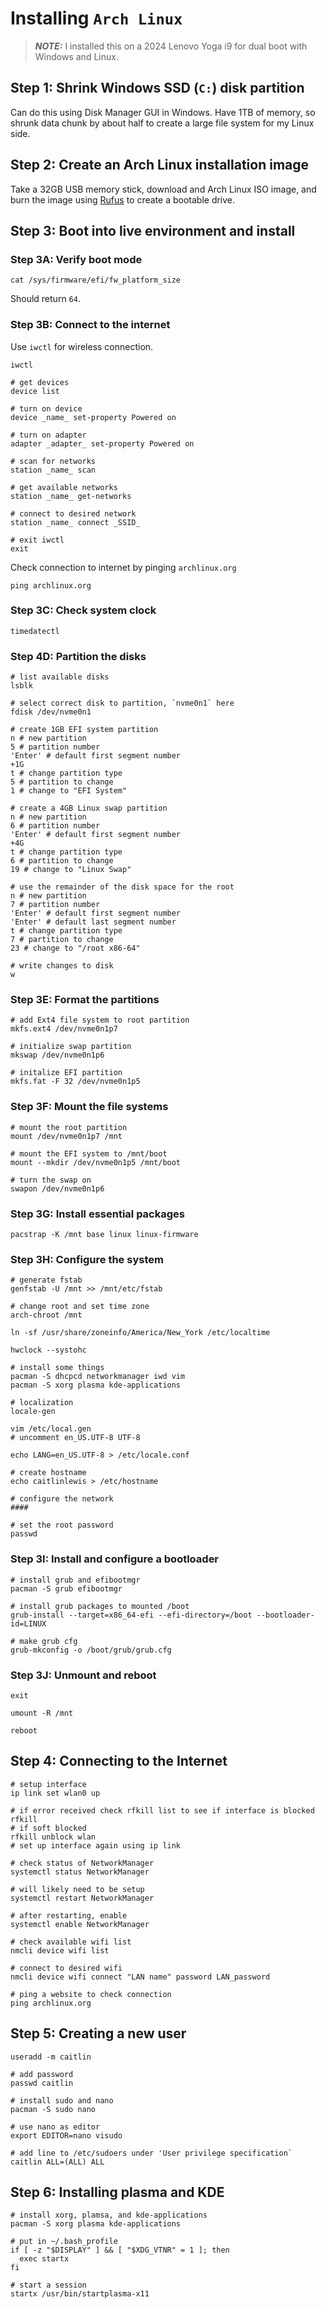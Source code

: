 # Installing `Arch Linux`

> **_NOTE:_**  I installed this on a 2024 Lenovo Yoga i9 for dual boot with Windows and Linux.

## Step 1: Shrink Windows SSD (`C:`) disk partition 
Can do this using Disk Manager GUI in Windows. Have 1TB of memory, so shrunk data chunk by about half to create a large file system for my Linux side. 

## Step 2: Create an Arch Linux installation image
Take a 32GB USB memory stick, download and Arch Linux ISO image, and burn the image using [Rufus](https://rufus.ie/en/) to create a bootable drive. 

## Step 3: Boot into live environment and install

### Step 3A: Verify boot mode
```
cat /sys/firmware/efi/fw_platform_size
```
Should return `64`.

### Step 3B: Connect to the internet
Use `iwctl` for wireless connection.
```
iwctl

# get devices
device list

# turn on device
device _name_ set-property Powered on

# turn on adapter
adapter _adapter_ set-property Powered on

# scan for networks
station _name_ scan

# get available networks
station _name_ get-networks

# connect to desired network
station _name_ connect _SSID_

# exit iwctl
exit
```

Check connection to internet by pinging `archlinux.org`
```
ping archlinux.org
```

### Step 3C: Check system clock
```
timedatectl
```

### Step 4D: Partition the disks
```
# list available disks
lsblk

# select correct disk to partition, `nvme0n1` here
fdisk /dev/nvme0n1

# create 1GB EFI system partition
n # new partition 
5 # partition number
'Enter' # default first segment number
+1G
t # change partition type
5 # partition to change
1 # change to "EFI System"

# create a 4GB Linux swap partition
n # new partition 
6 # partition number
'Enter' # default first segment number
+4G
t # change partition type
6 # partition to change
19 # change to "Linux Swap"

# use the remainder of the disk space for the root
n # new partition 
7 # partition number
'Enter' # default first segment number
'Enter' # default last segment number
t # change partition type
7 # partition to change
23 # change to "/root x86-64"

# write changes to disk
w
```

### Step 3E: Format the partitions
```
# add Ext4 file system to root partition
mkfs.ext4 /dev/nvme0n1p7

# initialize swap partition
mkswap /dev/nvme0n1p6

# initalize EFI partition
mkfs.fat -F 32 /dev/nvme0n1p5
```

### Step 3F: Mount the file systems
```
# mount the root partition
mount /dev/nvme0n1p7 /mnt

# mount the EFI system to /mnt/boot
mount --mkdir /dev/nvme0n1p5 /mnt/boot

# turn the swap on
swapon /dev/nvme0n1p6
```

### Step 3G: Install essential packages
```
pacstrap -K /mnt base linux linux-firmware
```

### Step 3H: Configure the system
```
# generate fstab
genfstab -U /mnt >> /mnt/etc/fstab

# change root and set time zone
arch-chroot /mnt

ln -sf /usr/share/zoneinfo/America/New_York /etc/localtime

hwclock --systohc

# install some things
pacman -S dhcpcd networkmanager iwd vim
pacman -S xorg plasma kde-applications

# localization
locale-gen

vim /etc/local.gen
# uncomment en_US.UTF-8 UTF-8

echo LANG=en_US.UTF-8 > /etc/locale.conf

# create hostname
echo caitlinlewis > /etc/hostname

# configure the network
####

# set the root password
passwd
```

### Step 3I: Install and configure a bootloader
```
# install grub and efibootmgr
pacman -S grub efibootmgr

# install grub packages to mounted /boot
grub-install --target=x86_64-efi --efi-directory=/boot --bootloader-id=LINUX

# make grub cfg
grub-mkconfig -o /boot/grub/grub.cfg
```

### Step 3J: Unmount and reboot
```
exit

umount -R /mnt

reboot
```

## Step 4: Connecting to the Internet
```
# setup interface
ip link set wlan0 up

# if error received check rfkill list to see if interface is blocked
rfkill
# if soft blocked
rfkill unblock wlan
# set up interface again using ip link

# check status of NetworkManager
systemctl status NetworkManager

# will likely need to be setup
systemctl restart NetworkManager

# after restarting, enable
systemctl enable NetworkManager

# check available wifi list
nmcli device wifi list

# connect to desired wifi
nmcli device wifi connect "LAN name" password LAN_password

# ping a website to check connection
ping archlinux.org
```

## Step 5: Creating a new user
```
useradd -m caitlin

# add password
passwd caitlin

# install sudo and nano
pacman -S sudo nano

# use nano as editor
export EDITOR=nano visudo

# add line to /etc/sudoers under 'User privilege specification`
caitlin ALL=(ALL) ALL
```

## Step 6: Installing plasma and KDE
```
# install xorg, plamsa, and kde-applications
pacman -S xorg plasma kde-applications

# put in ~/.bash_profile
if [ -z "$DISPLAY" ] && [ "$XDG_VTNR" = 1 ]; then
  exec startx
fi

# start a session 
startx /usr/bin/startplasma-x11
```
